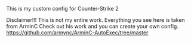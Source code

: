 This is my custom config for Counter-Strike 2

Disclaimer!!! This is not my entire work. Everything you see here is taken from ArminC
Check out his work and you can create your own config.
https://github.com/armync/ArminC-AutoExec/tree/master
